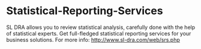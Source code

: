 # Statistical-Reporting-Services
SL DRA allows you to review statistical analysis, carefully done with the help of statistical experts. Get full-fledged statistical reporting services for your business solutions.
For more info: http://www.sl-dra.com/web/srs.php
